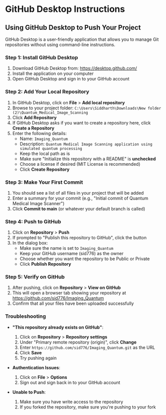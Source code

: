 # GitHub Desktop Instructions

## Using GitHub Desktop to Push Your Project

GitHub Desktop is a user-friendly application that allows you to manage Git repositories without using command-line instructions.

### Step 1: Install GitHub Desktop

1. Download GitHub Desktop from: https://desktop.github.com/
2. Install the application on your computer
3. Open GitHub Desktop and sign in to your GitHub account

### Step 2: Add Your Local Repository

1. In GitHub Desktop, click on **File** > **Add local repository**
2. Browse to your project folder: `C:\Users\Siddharth\Downloads\New folder (2)\Quantum_Medical_Image_Scanning`
3. Click **Add Repository**
4. If GitHub Desktop asks if you want to create a repository here, click **Create a Repository**
5. Enter the following details:
   - Name: `Imaging_Quantum`
   - Description: `Quantum Medical Image Scanning application using simulated quantum processing`
   - Keep the local path as is
   - Make sure "Initialize this repository with a README" is **unchecked**
   - Choose a license if desired (MIT License is recommended)
   - Click **Create Repository**

### Step 3: Make Your First Commit

1. You should see a list of all files in your project that will be added
2. Enter a summary for your commit (e.g., "Initial commit of Quantum Medical Image Scanner")
3. Click **Commit to main** (or whatever your default branch is called)

### Step 4: Push to GitHub

1. Click on **Repository** > **Push**
2. If prompted to "Publish this repository to GitHub", click the button
3. In the dialog box:
   - Make sure the name is set to `Imaging_Quantum`
   - Keep your GitHub username (sid776) as the owner
   - Choose whether you want the repository to be Public or Private
   - Click **Publish Repository**

### Step 5: Verify on GitHub

1. After pushing, click on **Repository** > **View on GitHub**
2. This will open a browser tab showing your repository at https://github.com/sid776/Imaging_Quantum
3. Confirm that all your files have been uploaded successfully

### Troubleshooting

- **"This repository already exists on GitHub"**: 
  1. Click on **Repository** > **Repository settings**
  2. Under "Primary remote repository (origin)", click **Change**
  3. Enter `https://github.com/sid776/Imaging_Quantum.git` as the URL
  4. Click **Save**
  5. Try pushing again

- **Authentication Issues**: 
  1. Click on **File** > **Options**
  2. Sign out and sign back in to your GitHub account

- **Unable to Push**: 
  1. Make sure you have write access to the repository
  2. If you forked the repository, make sure you're pushing to your fork 